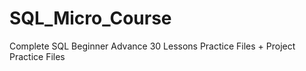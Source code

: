 # SQL_Micro_Course
Complete SQL Beginner Advance 30 Lessons Practice Files + Project Practice Files 
